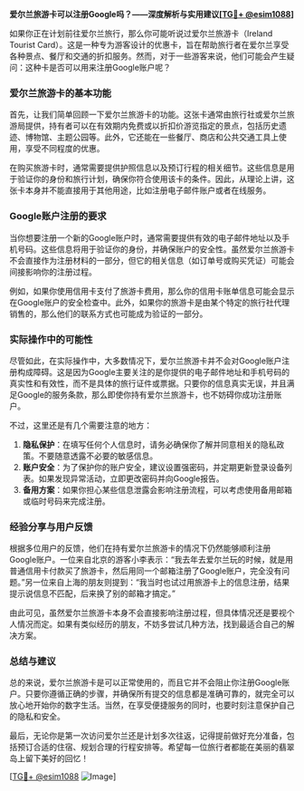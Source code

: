 **爱尔兰旅游卡可以注册Google吗？——深度解析与实用建议[[TG💪+ @esim1088](https://t.me/s/esim1088)]**

如果你正在计划前往爱尔兰旅行，那么你可能听说过爱尔兰旅游卡（Ireland Tourist Card）。这是一种专为游客设计的优惠卡，旨在帮助旅行者在爱尔兰享受各种景点、餐厅和交通的折扣服务。然而，对于一些游客来说，他们可能会产生疑问：这种卡是否可以用来注册Google账户呢？

### 爱尔兰旅游卡的基本功能

首先，让我们简单回顾一下爱尔兰旅游卡的功能。这张卡通常由旅行社或爱尔兰旅游局提供，持有者可以在有效期内免费或以折扣价游览指定的景点，包括历史遗迹、博物馆、主题公园等。此外，它还能在一些餐厅、商店和公共交通工具上使用，享受不同程度的优惠。

在购买旅游卡时，通常需要提供护照信息以及预订行程的相关细节。这些信息是用于验证你的身份和旅行计划，确保你符合使用该卡的条件。因此，从理论上讲，这张卡本身并不能直接用于其他用途，比如注册电子邮件账户或者在线服务。

### Google账户注册的要求

当你想要注册一个新的Google账户时，通常需要提供有效的电子邮件地址以及手机号码。这些信息将用于验证你的身份，并确保账户的安全性。虽然爱尔兰旅游卡不会直接作为注册材料的一部分，但它的相关信息（如订单号或购买凭证）可能会间接影响你的注册过程。

例如，如果你使用信用卡支付了旅游卡费用，那么你的信用卡账单信息可能会显示在Google账户的安全检查中。此外，如果你的旅游卡是由某个特定的旅行社代理销售的，那么他们的联系方式也可能成为验证的一部分。

### 实际操作中的可能性

尽管如此，在实际操作中，大多数情况下，爱尔兰旅游卡并不会对Google账户注册构成障碍。这是因为Google主要关注的是你提供的电子邮件地址和手机号码的真实性和有效性，而不是具体的旅行证件或票据。只要你的信息真实无误，并且满足Google的服务条款，那么即使你持有爱尔兰旅游卡，也不妨碍你成功注册账户。

不过，这里还是有几个需要注意的地方：

1. **隐私保护**：在填写任何个人信息时，请务必确保你了解并同意相关的隐私政策。不要随意透露不必要的敏感信息。
2. **账户安全**：为了保护你的账户安全，建议设置强密码，并定期更新登录设备列表。如果发现异常活动，立即更改密码并向Google报告。
3. **备用方案**：如果你担心某些信息泄露会影响注册流程，可以考虑使用备用邮箱或临时号码来完成注册。

### 经验分享与用户反馈

根据多位用户的反馈，他们在持有爱尔兰旅游卡的情况下仍然能够顺利注册Google账户。一位来自北京的游客小李表示：“我去年去爱尔兰玩的时候，就是用普通信用卡付款买了旅游卡，然后用同一个邮箱注册了Google账户，完全没有问题。”另一位来自上海的朋友则提到：“我当时也试过用旅游卡上的信息注册，结果提示说信息不匹配，后来换了别的邮箱才搞定。”

由此可见，虽然爱尔兰旅游卡本身不会直接影响注册过程，但具体情况还是要视个人情况而定。如果有类似经历的朋友，不妨多尝试几种方法，找到最适合自己的解决方案。

### 总结与建议

总的来说，爱尔兰旅游卡是可以正常使用的，而且它并不会阻止你注册Google账户。只要你遵循正确的步骤，并确保所有提交的信息都是准确可靠的，就完全可以放心地开始你的数字生活。当然，在享受便捷服务的同时，也要时刻注意保护自己的隐私和安全。

最后，无论你是第一次访问爱尔兰还是计划多次往返，记得提前做好充分准备，包括预订合适的住宿、规划合理的行程安排等。希望每一位旅行者都能在美丽的翡翠岛上留下美好的回忆！

[[TG💪+ @esim1088](https://t.me/s/esim1088) ![Image](https://i.postimg.cc/4NQfJmqS/Snipaste-2025-05-13-00-14-12.png)]